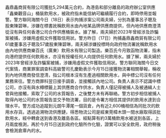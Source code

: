 鑫鼎鑫商貿有限公司獲批5,294萬元合約，為港島和部分離島的政府辦公室供應「鑫樂觀音山」桶裝飲用水，被政府指未能信納可繼續履行合約，即時停用並報警。警方聯同海關今日（18日）表示拘捕涉案公司兩夫婦，分別為董事呂子聰及股東陳碧琳，涉嫌在標書訛稱飲用水由內地某品牌供應商提供，但內地供應商澄清從沒有與任何香港公司合作供應桶裝水。據了解，兩夫婦於2023年曾經涉及詐騙案被捕，涉嫌用虛假文件獲取信用狀。警方昨日（17日）拘捕鑫鼎鑫商貿有限公司61歲董事呂子聰及57歲股東陳碧琳，兩夫婦涉嫌投標時向政府物流署訛稱飲用水由內地供應商樂百氏（廣東）飲用水有限公司製造。樂百氏今月致函物流署，指未向港府提供任何飲用水，亦沒有授權任何人向提供任何飲用水。據了解，兩夫婦於2023年曾經涉及詐騙案被捕，涉嫌用虛假文件獲取信用狀。警方聯同海關今日交代案情，商業罪案調查科高級警司孔慶勳表示今月15日接獲物流署相關舉報，稱收到內地供應商發信澄清，指公司根本沒有生產過相關飲用水，與中標公司沒有任何業務來往。警方商罪科翌日接手調查，並接觸該內地公司。負責人表示不認識中標公司，亦沒有與水樽標籤上其供應商合作供水，負責人僅記得被捕人及被通緝人士曾與他接觸，索取了公司的水質報告，之後雙方未有再聯絡。警方初步相信被捕人取得內地公司的水質報告並交予物流署，目的是令署方相信其提供的飲用水達到合理水平。警方成功追蹤到元朗牛潭尾一個貨倉，內有近2,600桶相信為同批次的飲用水存貨。透過追溯物流供應鏈，得悉物流公司是經東莞樟木頭一間水廠取得該批飲用水，經中轉倉送到香港及離島各區。經點算有約3萬桶飲用水被送到各區，上月兩度檢測，再於今月15日送到政府化驗所作化驗，證實可以安全飲用，政府稍後會檢測倉庫內的水。
